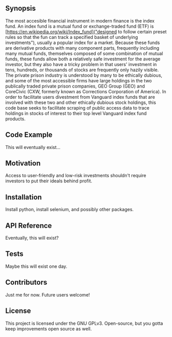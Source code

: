 
## Synopsis

The most accesible financial instrument in modern finance is the index fund. An
index fund is a mutual fund or exchange-traded fund (ETF) is
[https://en.wikipedia.org/wiki/Index_fund]("designed to
follow certain preset rules so that the fun can track a specified basket of
underlying investments"), usually a popular index for a market. Because these
funds are derivative products with many component parts, frequently including
many mutual funds, themselves composed of some combination of mutual funds,
these funds allow both a relatively safe investment for the average investor,
but they also have a tricky problem in that users' investment in tens,
hundreds, or thousands of stocks are frequently only hazily visible. The
private prison industry is understood by many to be ethically dubious, and some
of the most accessible firms have large holdings in the two publically traded
private prison companies, GEO Group (GEO) and CoreCivic (CXW, formerly known as
Corrections Corporation of America). In order to facilitate users divestment
from Vanguard index funds that are involved with these two and other ethically
dubious stock holdings, this code base seeks to facilitate scraping of public
access data to trace holdings in stocks of interest to their top level Vanguard
index fund products.

## Code Example

This will eventually exist...

## Motivation

Access to user-friendly and low-risk investments shouldn't require investors
to put their ideals behind profit.

## Installation

Install python, install selenium, and possibly other packages.

## API Reference

Eventually, this will exist?

## Tests

Maybe this will exist one day.

## Contributors

Just me for now. Future users welcome!

## License

This project is licensed under the GNU GPLv3. Open-source, but you gotta keep
improvements open source as well.

